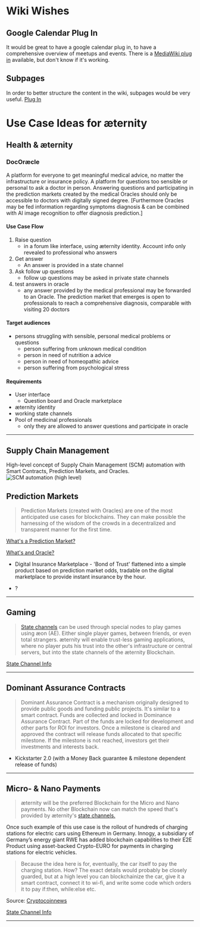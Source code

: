 # Wiki Wishes
## Google Calendar Plug In

It would be great to have a google calendar plug in, to have a comprehensive overview of meetups and events.
There is a [MediaWiki plug in](https://www.mediawikiwidgets.org/Google_Calendar) available, but don't know if it's working.

## Subpages
In order to better structure the content in the wiki, subpages would be very useful.
[Plug In](https://github.com/wikimedia/mediawiki-extensions-EditSubpages)

# Use Case Ideas for æternity

## Health & æternity 

### DocOræcle
A platform for everyone to get meaningful medical advice, no matter the infrastructure or insurance policy. A platform for questions too sensible or personal to ask a doctor in person. 
Answering questions and participating in the prediction markets created by the medical Oracles should only be accessible to doctors with digitally signed degree. 
[Furthermore Oracles may be fed information regarding symptoms diagnosis & can be combined with AI image recognition to offer diagnosis prediction.]

#### Use Case Flow
1. Raise question
    * in a forum like interface, using æternity identity. Account info only revealed to professional who answers 
2. Get answer
    * An answer is provided in a state channel
3. Ask follow up questions
    * follow up questions may be asked in private state channels
4. test answers  in oracle
    * any answer provided by the medical professional may be forwarded to an Oracle. The prediction market that emerges is open to professionals to reach a comprehensive diagnosis, comparable with visiting 20 doctors

#### Target audiences
* persons struggling with sensible, personal medical problems or questions
  * person suffering from unknown medical condition 
  * person in need of nutrition a advice
  * person in need of homeopathic advice
  * person suffering from psychological stress

#### Requirements
* User interface
    * Question board and Oracle marketplace
* æternity identity
* working state channels
* Pool of medicinal professionals
    * only they are allowed to answer questions and participate in oracle

***

## Supply Chain Management
High-level concept of Supply Chain Management (SCM) automation with Smart Contracts, Prediction Markets, and Oracles.
![SCM automation (high level)](http://i67.tinypic.com/1112pw4.png)
## Prediction Markets
> Prediction Markets (created with Oracles) are one of the most anticipated use cases for blockchains. They can make possible the harnessing of the wisdom of the crowds in a decentralized and transparent manner for the first time.

[What's a Prediction Market?](https://github.com/aeternity/testnet/wiki/Research-and-Theory#prediction-markets)

[What's and Oracle?](https://github.com/aeternity/testnet/wiki/Understanding-Aeternity#what-is-an-oracle)  

* Digital Insurance Marketplace - 'Bond of Trust' flattened into a simple product based on prediction market odds, tradable on the digital marketplace to provide instant insurance by the hour.

* ?
***
## Gaming
> [State channels](https://github.com/aeternity/testnet/wiki/Research-and-Theory#state-channels) can be used through special nodes to play games using æon (AE). Either single player games, between friends, or even total strangers. æternity will enable trust-less gaming applications, where no player puts his trust into the other's infrastructure or central servers, but into the state channels of the æternity Blockchain.

[State Channel Info](https://github.com/aeternity/testnet/wiki/Research-and-Theory#state-channels)  

***  
## Dominant Assurance Contracts
> Dominant Assurance Contract is a mechanism originally designed to provide public goods and funding public projects.
It's similar to a smart contract. Funds are collected and locked in Dominance Assurance Contract. Part of the funds are locked for development and other parts for ROI for investors.
Once a milestone is cleared and approved the contract will release funds allocated to that specific milestone.
If the milestone is not reached, investors get their investments and interests back. 

* Kickstarter 2.0 (with a Money Back guarantee & milestone dependent release of funds)
  
***
## Micro- & Nano Payments
> æternity will be the preferred Blockchain for the Micro and Nano payments. No other Blockchain now can match the speed that's provided by æternity's [state channels.](https://github.com/aeternity/testnet/wiki/Research-and-Theory#state-channels)

Once such example of this use case is the rollout of hundreds of charging stations for electric cars using  Ethereum in Germany. Innogy, a subsidiary of Germany’s energy giant RWE has added blockchain capabilities to their E2E Product using asset-backed Crypto-EURO for payments in charging stations for electric vehicles.

> Because the idea here is for, eventually, the car itself to pay the charging station. How? The exact details would probably be closely guarded, but at a high level you can blockchainize the car, give it a smart contract, connect it to wi-fi, and write some code which orders it to pay if:then, while:else etc.

Source: [Cryptocoinnews](https://www.cryptocoinsnews.com/hundreds-charging-stations-electric-cars-blockchenized-ethereum-germany/)

[State Channel Info](https://github.com/aeternity/testnet/wiki/Research-and-Theory#state-channels)  

***